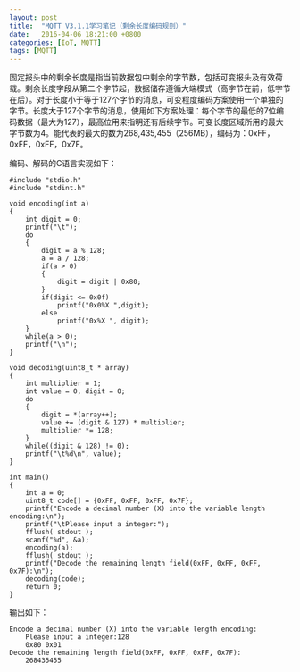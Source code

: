 ```yaml
---
layout: post
title:  "MQTT V3.1.1学习笔记（剩余长度编码规则）"
date:   2016-04-06 18:21:00 +0800
categories: [IoT, MQTT]
tags: [MQTT]
---
```


固定报头中的剩余长度是指当前数据包中剩余的字节数，包括可变报头及有效荷载。剩余长度字段从第二个字节起，数据储存遵循大端模式（高字节在前，低字节在后）。对于长度小于等于127个字节的消息，可变程度编码方案使用一个单独的字节。长度大于127个字节的消息，使用如下方案处理：每个字节的最低的7位编码数据（最大为127），最高位用来指明还有后续字节。可变长度区域所用的最大字节数为4。能代表的最大的数为268,435,455（256MB），编码为：0xFF，0xFF，0xFF，0x7F。

编码、解码的C语言实现如下：

```
#include "stdio.h"
#include "stdint.h"

void encoding(int a)
{
	int digit = 0;
	printf("\t");
	do
	{
		digit = a % 128;
		a = a / 128;
		if(a > 0)
		{
			digit = digit | 0x80;
		}
		if(digit <= 0x0f)
			printf("0x0%X ",digit);
		else
			printf("0x%X ", digit);
	}
	while(a > 0);
	printf("\n");
}

void decoding(uint8_t * array)
{
	int multiplier = 1;
	int value = 0, digit = 0;
	do
	{
		digit = *(array++);
		value += (digit & 127) * multiplier;
		multiplier *= 128;
	}
	while((digit & 128) != 0);
	printf("\t%d\n", value);
}

int main()
{
	int a = 0;
	uint8_t code[] = {0xFF, 0xFF, 0xFF, 0x7F};
	printf("Encode a decimal number (X) into the variable length encoding:\n");
	printf("\tPlease input a integer:");
	fflush( stdout );
	scanf("%d", &a);
	encoding(a);
	fflush( stdout );
	printf("Decode the remaining length field(0xFF, 0xFF, 0xFF, 0x7F):\n");
	decoding(code);
	return 0;
}
```

输出如下：

```
Encode a decimal number (X) into the variable length encoding:
	Please input a integer:128
	0x80 0x01 
Decode the remaining length field(0xFF, 0xFF, 0xFF, 0x7F):
	268435455
```
